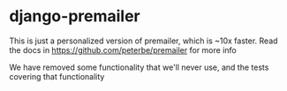 django-premailer
=========

This is just a personalized version of premailer, which is ~10x faster. Read the docs in https://github.com/peterbe/premailer for more info

We have removed some functionality that we'll never use, and the tests covering that functionality